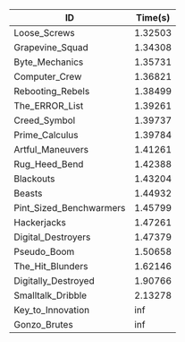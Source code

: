 |ID|Time(s)|
|-|-|
|Loose_Screws|1.32503|
|Grapevine_Squad|1.34308|
|Byte_Mechanics|1.35731|
|Computer_Crew|1.36821|
|Rebooting_Rebels|1.38499|
|The_ERROR_List|1.39261|
|Creed_Symbol|1.39737|
|Prime_Calculus|1.39784|
|Artful_Maneuvers|1.41261|
|Rug_Heed_Bend|1.42388|
|Blackouts|1.43204|
|Beasts|1.44932|
|Pint_Sized_Benchwarmers|1.45799|
|Hackerjacks|1.47261|
|Digital_Destroyers|1.47379|
|Pseudo_Boom|1.50658|
|The_Hit_Blunders|1.62146|
|Digitally_Destroyed|1.90766|
|Smalltalk_Dribble|2.13278|
|Key_to_Innovation|inf|
|Gonzo_Brutes|inf|

